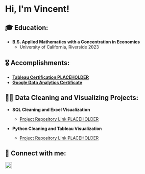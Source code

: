 <h1>Hi, I'm Vincent! </h1>

<h2>🎓 Education:</h2>

- <b>B.S. Applied Mathematics with a Concentration in Economics</b>
  - University of California, Riverside 2023

<h2>🎖 Accomplishments:</h2>

- <b>[Tableau Certification PLACEHOLDER](link)</b>
- <b>[Google Data Analytics Certificate](https://www.coursera.org/account/accomplishments/specialization/certificate/6TM3F9WLB9B8)</b>

<h2>👨‍💻 Data Cleaning and Visualizing Projects:</h2>

- <b>SQL Cleaning and Excel Visualization</b>
  - [Project Repository Link PLACEHOLDER](link)
 
- <b>Python Cleaning and Tableau Visualization</b>
  - [Project Repository Link PLACEHOLDER](link)

<h2> 🤳 Connect with me:</h2>

[<img align="left" alt="VincentHolguin | LinkedIn" width="22px" src="https://cdn.jsdelivr.net/npm/simple-icons@v3/icons/linkedin.svg" />][linkedin]

[linkedin]: https://www.linkedin.com/in/vincent-holguin-860635296/
